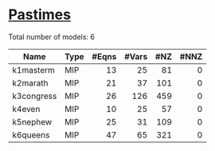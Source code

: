 #  [Pastimes](https://examples.xpress.fico.com/example.pl?id=bookpuzzle_6)

Total number of models:   6

| Name       | Type | #Eqns | #Vars | #NZ | #NNZ |
|------------|------|------:|------:|----:|-----:|
| k1masterm  | MIP  | 13    | 25    | 81  | 0    |
| k2marath   | MIP  | 21    | 37    | 101 | 0    |
| k3congress | MIP  | 26    | 126   | 459 | 0    |
| k4even     | MIP  | 10    | 25    | 57  | 0    |
| k5nephew   | MIP  | 25    | 31    | 109 | 0    |
| k6queens   | MIP  | 47    | 65    | 321 | 0    |
